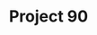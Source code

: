 ---
title: Project 90
description: 
bg_image: images/about/202021-group-council-1-banner.jpg
logo: 
layout: team
subtitle: 
president:
  name: Cassidy Stadel
  title: President
  bio_img: "/images/teams/team-1.jpg"
  email: "Project90UC@gmail.com"
social:
  website: 'http://www.project90.ca/'
  facebook: 'http://facebook.com/project90uc'
  twitter: ''
  instagram: ''
  linkedin: 'https://ca.linkedin.com/company/project-90-ucalgary'
  youtube: ''

---